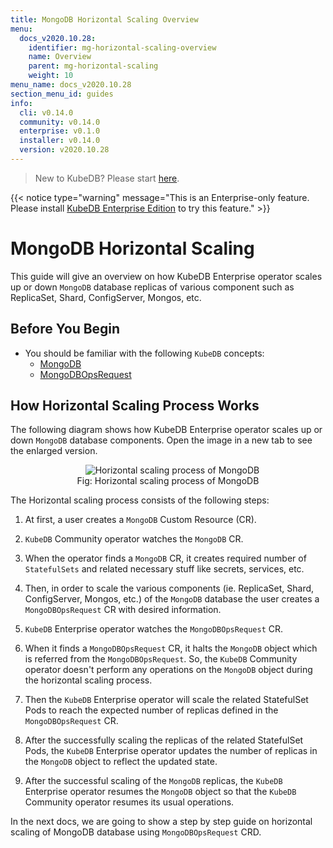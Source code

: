 ```yaml
---
title: MongoDB Horizontal Scaling Overview
menu:
  docs_v2020.10.28:
    identifier: mg-horizontal-scaling-overview
    name: Overview
    parent: mg-horizontal-scaling
    weight: 10
menu_name: docs_v2020.10.28
section_menu_id: guides
info:
  cli: v0.14.0
  community: v0.14.0
  enterprise: v0.1.0
  installer: v0.14.0
  version: v2020.10.28
---
```


> New to KubeDB? Please start [here](/docs/v2020.10.28/README).

{{< notice type="warning" message="This is an Enterprise-only feature. Please install [KubeDB Enterprise Edition](/docs/v2020.10.28/setup/install/enterprise) to try this feature." >}}

# MongoDB Horizontal Scaling

This guide will give an overview on how KubeDB Enterprise operator scales up or down `MongoDB` database replicas of various component such as ReplicaSet, Shard, ConfigServer, Mongos, etc.

## Before You Begin

- You should be familiar with the following `KubeDB` concepts:
  - [MongoDB](/docs/v2020.10.28/guides/mongodb/concepts/mongodb)
  - [MongoDBOpsRequest](/docs/v2020.10.28/guides/mongodb/concepts/opsrequest)

## How Horizontal Scaling Process Works

The following diagram shows how KubeDB Enterprise operator scales up or down `MongoDB` database components. Open the image in a new tab to see the enlarged version.

<figure align="center">
  <img alt="Horizontal scaling process of MongoDB" src="/docs/v2020.10.28/images/day-2-operation/mongodb/mg-horizontal-scaling.svg">
<figcaption align="center">Fig: Horizontal scaling process of MongoDB</figcaption>
</figure>

The Horizontal scaling process consists of the following steps:

1. At first, a user creates a `MongoDB` Custom Resource (CR).

2. `KubeDB` Community operator watches the `MongoDB` CR.

3. When the operator finds a `MongoDB` CR, it creates required number of `StatefulSets` and related necessary stuff like secrets, services, etc.

4. Then, in order to scale the various components (ie. ReplicaSet, Shard, ConfigServer, Mongos, etc.) of the `MongoDB` database the user creates a `MongoDBOpsRequest` CR with desired information.

5. `KubeDB` Enterprise operator watches the `MongoDBOpsRequest` CR.

6. When it finds a `MongoDBOpsRequest` CR, it halts the `MongoDB` object which is referred from the `MongoDBOpsRequest`. So, the `KubeDB` Community operator doesn't perform any operations on the `MongoDB` object during the horizontal scaling process.  

7. Then the `KubeDB` Enterprise operator will scale the related StatefulSet Pods to reach the expected number of replicas defined in the `MongoDBOpsRequest` CR.

8. After the successfully scaling the replicas of the related StatefulSet Pods, the `KubeDB` Enterprise operator updates the number of replicas in the `MongoDB` object to reflect the updated state.

9. After the successful scaling of the `MongoDB` replicas, the `KubeDB` Enterprise operator resumes the `MongoDB` object so that the `KubeDB` Community operator resumes its usual operations.

In the next docs, we are going to show a step by step guide on horizontal scaling of MongoDB database using `MongoDBOpsRequest` CRD.